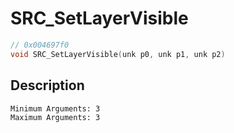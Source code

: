 # SRC_SetLayerVisible
```c
// 0x004697f0
void SRC_SetLayerVisible(unk p0, unk p1, unk p2)
```
## Description
```
Minimum Arguments: 3
Maximum Arguments: 3
```

